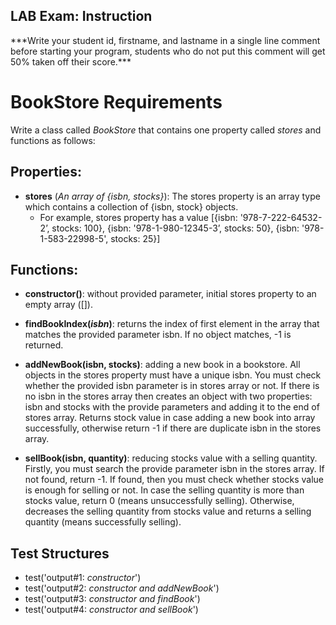 ## LAB Exam: Instruction

\*\*\*Write your student id, firstname, and lastname in a single line comment before starting your program, students who do not put this comment will get 50% taken off their score.\*\*\*

# BookStore Requirements

Write a class called _BookStore_ that contains one property called _stores_ and functions as follows:

## Properties:

- **stores** (_An array of {isbn, stocks}_): The stores property is an array type which contains a collection of {isbn, stock} objects.
  - For example, stores property has a value [{isbn: '978-7-222-64532-2’, stocks: 100}, {isbn: '978-1-980-12345-3’, stocks: 50}, {isbn: '978-1-583-22998-5', stocks: 25}]

## Functions:

- **constructor()**: without provided parameter, initial stores property to an empty array ([]).

- **findBookIndex(_isbn_)**: returns the index of first element in the array that matches the provided parameter isbn. If no object matches, -1 is returned.

- **addNewBook(isbn, stocks)**: adding a new book in a bookstore. All objects in the stores property must have a unique isbn. You must check whether the provided isbn parameter is in stores array or not. If there is no isbn in the stores array then creates an object with two properties: isbn and stocks with the provide parameters and adding it to the end of stores array. Returns stock value in case adding a new book into array successfully, otherwise return -1 if there are duplicate isbn in the stores array.

- **sellBook(isbn, quantity)**: reducing stocks value with a selling quantity. Firstly, you must search the provide parameter isbn in the stores array. If not found, return -1. If found, then you must check whether stocks value is enough for selling or not. In case the selling quantity is more than stocks value, return 0 (means unsuccessfully selling). Otherwise, decreases the selling quantity from stocks value and returns a selling quantity (means successfully selling).

## Test Structures

- test('output#1: _constructor_')
- test('output#2: _constructor and addNewBook_')
- test('output#3: _constructor and findBook_')
- test('output#4: _constructor and sellBook_')
